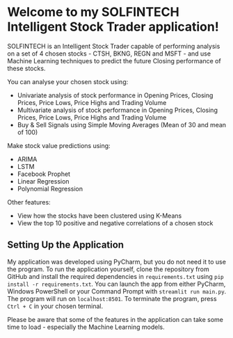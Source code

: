 # Welcome to my SOLFINTECH Intelligent Stock Trader application!

SOLFINTECH is an Intelligent Stock Trader capable of performing analysis on a set of 4 chosen stocks - CTSH, BKNG, REGN and MSFT - and use Machine Learning techniques to predict the future Closing performance of these stocks.

You can analyse your chosen stock using:

- Univariate analysis of stock performance in Opening Prices, Closing Prices, Price Lows, Price Highs and Trading Volume
- Multivariate analysis of stock performance in Opening Prices, Closing Prices, Price Lows, Price Highs and Trading Volume
- Buy & Sell Signals using Simple Moving Averages (Mean of 30 and mean of 100)

Make stock value predictions using:

- ARIMA
- LSTM
- Facebook Prophet
- Linear Regression
- Polynomial Regression

Other features:

- View how the stocks have been clustered using K-Means
- View the top 10 positive and negative correlations of a chosen stock

## Setting Up the Application

My application was developed using PyCharm, but you do not need it to use the program. To run the application yourself, clone the repository from GitHub and install the required dependencies in `requirements.txt` using `pip install -r requirements.txt`. You can launch the app from either PyCharm, Windows PowerShell or your Command Prompt with `streamlit run main.py`. The program will run on `localhost:8501`. To terminate the program, press `Ctrl + C` in your chosen terminal.

Please be aware that some of the features in the application can take some time to load - especially the Machine Learning models.
 
